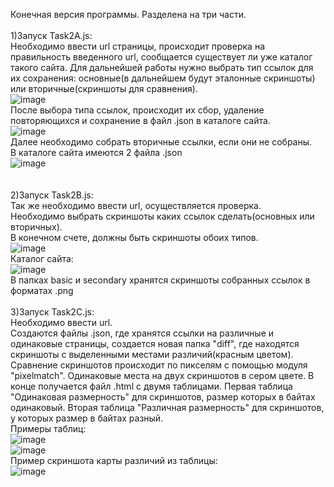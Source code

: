 Конечная версия программы. Разделена на три части. <br />
<br />
1)Запуск Task2A.js: <br />
Необходимо ввести url страницы, происходит проверка на правильность введенного url, сообщается существует ли уже каталог такого сайта. Для дальнейшей работы нужно выбрать тип ссылок для их сохранения: основные(в дальнейшем будут эталонные скриншоты) или вторичные(скриншоты для сравнения).<br />
![image](https://user-images.githubusercontent.com/100190836/218975084-c99af709-95ce-465e-af67-113c6e6b4811.png) <br />
После выбора типа ссылок, происходит их сбор, удаление повторяющихся и сохранение в файл .json в каталоге сайта. <br />
![image](https://user-images.githubusercontent.com/100190836/218975961-fb1ec007-e6c3-4fe0-99d5-f4e04a140772.png) <br />
Далее необходимо собрать вторичные ссылки, если они не собраны. <br />
В каталоге сайта имеются 2 файла .json <br />
![image](https://user-images.githubusercontent.com/100190836/218976323-37dbb543-b630-4f0b-93e5-fb2481d7d46b.png) <br />
<br />
<br />
2)Запуск Task2B.js: <br />
Так же необходимо ввести url, осуществляется проверка. <br />
Необходимо выбрать скриншоты каких ссылок сделать(основных или вторичных). <br />
В конечном счете, должны быть скриншоты обоих типов. <br />
![image](https://user-images.githubusercontent.com/100190836/218976843-8c00269e-4053-49bd-88a9-6df5eef2301e.png) <br />
Каталог сайта: <br />
![image](https://user-images.githubusercontent.com/100190836/218977818-7ba4e029-171e-4aee-8461-82bf8f7bd774.png) <br />
В папках basic и secondary хранятся скриншоты собранных ссылок в форматах .png <br />
<br />
3)Запуск Task2C.js: <br />
Необходимо ввести url. <br />
Создаются файлы .json, где хранятся ссылки на различные и одинаковые страницы, создается новая папка "diff", где находятся скриншоты с выделенными местами различий(красным цветом). Сравнение скриншотов происходит по пикселям с помощью модуля "pixelmatch". Одинаковые места на двух скриншотов в сером цвете.
В конце получается файл .html с двумя таблицами. Первая таблица "Одинаковая размерность" для скриншотов, размер которых в байтах одинаковый. Вторая таблица "Различная размерность" для скриншотов, у которых размер в байтах разный. <br />
Примеры таблиц: <br />
![image](https://user-images.githubusercontent.com/100190836/218981479-87e5a82a-3e93-4425-b7bc-501bd50827b5.png) <br />
![image](https://user-images.githubusercontent.com/100190836/218981574-e74ee02f-13de-4eb2-9215-1beb4c88a24f.png) <br />
Пример скриншота карты различий из таблицы: <br />
![image](https://user-images.githubusercontent.com/100190836/218981714-cea78f93-0cbd-4576-a3ad-5773fa124ac9.png) <br />
